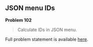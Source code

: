 JSON menu IDs
-------------

**Problem 102**

> Calculate IDs in JSON menu.

Full problem statement is available [here][mirror].

[mirror]: https://github.com/rdtsc/codeeval-problem-statements/tree/master/easy/102-json-menu-ids/
          "View Problem Statement Mirror"
